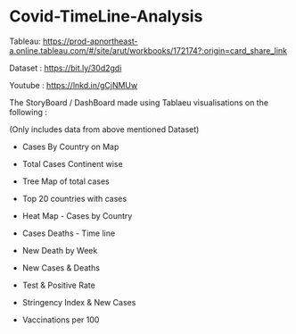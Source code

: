 # Covid-TimeLine-Analysis


Tableau: https://prod-apnortheast-a.online.tableau.com/#/site/arut/workbooks/172174?:origin=card_share_link

Dataset : https://bit.ly/30d2gdi

Youtube : https://lnkd.in/gCjNMUw

The StoryBoard / DashBoard made using Tablaeu visualisations on the following :

(Only includes data from above mentioned Dataset)


* Cases By Country on Map

* Total Cases Continent wise

* Tree Map of total cases

* Top 20 countries with cases

* Heat Map - Cases by Country

* Cases Deaths - Time line

* New Death by Week

* New Cases & Deaths

* Test & Positive Rate

* Stringency Index & New Cases

* Vaccinations per 100 
